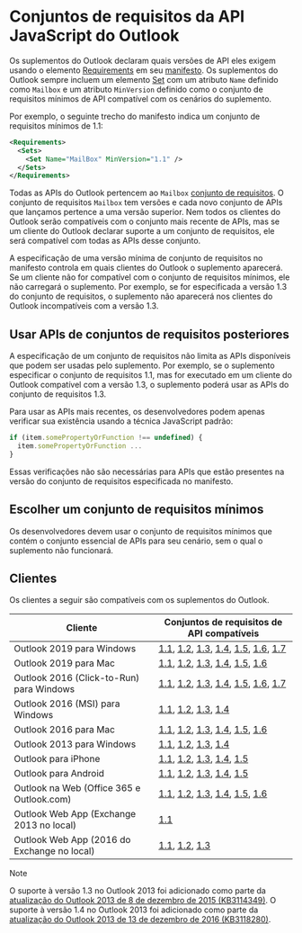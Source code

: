 # <a name="outlook-javascript-api-requirement-sets"></a>Conjuntos de requisitos da API JavaScript do Outlook

Os suplementos do Outlook declaram quais versões de API eles exigem usando o elemento [Requirements](/javascript/office/manifest/requirements) em seu [manifesto](https://docs.microsoft.com/office/dev/add-ins/develop/add-in-manifests). Os suplementos do Outlook sempre incluem um elemento [Set](/javascript/office/manifest/set) com um atributo `Name` definido como `Mailbox` e um atributo `MinVersion` definido como o conjunto de requisitos mínimos de API compatível com os cenários do suplemento.

Por exemplo, o seguinte trecho do manifesto indica um conjunto de requisitos mínimos de 1.1:

```xml
<Requirements>
  <Sets>
    <Set Name="MailBox" MinVersion="1.1" />
  </Sets>
</Requirements>
```

Todas as APIs do Outlook pertencem ao `Mailbox` [conjunto de requisitos](https://docs.microsoft.com/office/dev/add-ins/develop/specify-office-hosts-and-api-requirements). O conjunto de requisitos `Mailbox` tem versões e cada novo conjunto de APIs que lançamos pertence a uma versão superior. Nem todos os clientes do Outlook serão compatíveis com o conjunto mais recente de APIs, mas se um cliente do Outlook declarar suporte a um conjunto de requisitos, ele será compatível com todas as APIs desse conjunto.

A especificação de uma versão mínima de conjunto de requisitos no manifesto controla em quais clientes do Outlook o suplemento aparecerá. Se um cliente não for compatível com o conjunto de requisitos mínimos, ele não carregará o suplemento. Por exemplo, se for especificada a versão 1.3 do conjunto de requisitos, o suplemento não aparecerá nos clientes do Outlook incompatíveis com a versão 1.3.

## <a name="using-apis-from-later-requirement-sets"></a>Usar APIs de conjuntos de requisitos posteriores

A especificação de um conjunto de requisitos não limita as APIs disponíveis que podem ser usadas pelo suplemento. Por exemplo, se o suplemento especificar o conjunto de requisitos 1.1, mas for executado em um cliente do Outlook compatível com a versão 1.3, o suplemento poderá usar as APIs do conjunto de requisitos 1.3.

Para usar as APIs mais recentes, os desenvolvedores podem apenas verificar sua existência usando a técnica JavaScript padrão:

```js
if (item.somePropertyOrFunction !== undefined) {
  item.somePropertyOrFunction ...
}
```

Essas verificações não são necessárias para APIs que estão presentes na versão do conjunto de requisitos especificada no manifesto.

## <a name="choosing-a-minimum-requirement-set"></a>Escolher um conjunto de requisitos mínimos

Os desenvolvedores devem usar o conjunto de requisitos mínimos que contém o conjunto essencial de APIs para seu cenário, sem o qual o suplemento não funcionará.

## <a name="clients"></a>Clientes

Os clientes a seguir são compatíveis com os suplementos do Outlook.

| Cliente | Conjuntos de requisitos de API compatíveis |
| --- | --- |
| Outlook 2019 para Windows | [1.1](/javascript/office/objectmodel/requirement-set-1.1/outlook-requirement-set-1.1), [1.2](/javascript/office/objectmodel/requirement-set-1.2/outlook-requirement-set-1.2), [1.3](/javascript/office/objectmodel/requirement-set-1.3/outlook-requirement-set-1.3), [1.4](/javascript/office/objectmodel/requirement-set-1.4/outlook-requirement-set-1.4), [1.5](/javascript/office/objectmodel/requirement-set-1.5/outlook-requirement-set-1.5), [1.6](/javascript/office/objectmodel/requirement-set-1.6/outlook-requirement-set-1.6), [1.7](/javascript/office/objectmodel/requirement-set-1.7/outlook-requirement-set-1.7) |
| Outlook 2019 para Mac | [1.1](/javascript/office/objectmodel/requirement-set-1.1/outlook-requirement-set-1.1), [1.2](/javascript/office/objectmodel/requirement-set-1.2/outlook-requirement-set-1.2), [1.3](/javascript/office/objectmodel/requirement-set-1.3/outlook-requirement-set-1.3), [1.4](/javascript/office/objectmodel/requirement-set-1.4/outlook-requirement-set-1.4), [1.5](/javascript/office/objectmodel/requirement-set-1.5/outlook-requirement-set-1.5), [1.6](/javascript/office/objectmodel/requirement-set-1.6/outlook-requirement-set-1.6) |
| Outlook 2016 (Click-to-Run) para Windows | [1.1](/javascript/office/objectmodel/requirement-set-1.1/outlook-requirement-set-1.1), [1.2](/javascript/office/objectmodel/requirement-set-1.2/outlook-requirement-set-1.2), [1.3](/javascript/office/objectmodel/requirement-set-1.3/outlook-requirement-set-1.3), [1.4](/javascript/office/objectmodel/requirement-set-1.4/outlook-requirement-set-1.4), [1.5](/javascript/office/objectmodel/requirement-set-1.5/outlook-requirement-set-1.5), [1.6](/javascript/office/objectmodel/requirement-set-1.6/outlook-requirement-set-1.6), [1.7](/javascript/office/objectmodel/requirement-set-1.7/outlook-requirement-set-1.7) |
| Outlook 2016 (MSI) para Windows | [1.1](/javascript/office/objectmodel/requirement-set-1.1/outlook-requirement-set-1.1), [1.2](/javascript/office/objectmodel/requirement-set-1.2/outlook-requirement-set-1.2), [1.3](/javascript/office/objectmodel/requirement-set-1.3/outlook-requirement-set-1.3), [1.4](/javascript/office/objectmodel/requirement-set-1.4/outlook-requirement-set-1.4) |
| Outlook 2016 para Mac | [1.1](/javascript/office/objectmodel/requirement-set-1.1/outlook-requirement-set-1.1), [1.2](/javascript/office/objectmodel/requirement-set-1.2/outlook-requirement-set-1.2), [1.3](/javascript/office/objectmodel/requirement-set-1.3/outlook-requirement-set-1.3), [1.4](/javascript/office/objectmodel/requirement-set-1.4/outlook-requirement-set-1.4), [1.5](/javascript/office/objectmodel/requirement-set-1.5/outlook-requirement-set-1.5), [1.6](/javascript/office/objectmodel/requirement-set-1.6/outlook-requirement-set-1.6) |
| Outlook 2013 para Windows | [1.1](/javascript/office/objectmodel/requirement-set-1.1/outlook-requirement-set-1.1), [1.2](/javascript/office/objectmodel/requirement-set-1.2/outlook-requirement-set-1.2), [1.3](/javascript/office/objectmodel/requirement-set-1.3/outlook-requirement-set-1.3), [1.4](/javascript/office/objectmodel/requirement-set-1.4/outlook-requirement-set-1.4) |
| Outlook para iPhone | [1.1](/javascript/office/objectmodel/requirement-set-1.1/outlook-requirement-set-1.1), [1.2](/javascript/office/objectmodel/requirement-set-1.2/outlook-requirement-set-1.2), [1.3](/javascript/office/objectmodel/requirement-set-1.3/outlook-requirement-set-1.3), [1.4](/javascript/office/objectmodel/requirement-set-1.4/outlook-requirement-set-1.4), [1.5](/javascript/office/objectmodel/requirement-set-1.5/outlook-requirement-set-1.5) |
| Outlook para Android | [1.1](/javascript/office/objectmodel/requirement-set-1.1/outlook-requirement-set-1.1), [1.2](/javascript/office/objectmodel/requirement-set-1.2/outlook-requirement-set-1.2), [1.3](/javascript/office/objectmodel/requirement-set-1.3/outlook-requirement-set-1.3), [1.4](/javascript/office/objectmodel/requirement-set-1.4/outlook-requirement-set-1.4), [1.5](/javascript/office/objectmodel/requirement-set-1.5/outlook-requirement-set-1.5) |
| Outlook na Web (Office 365 e Outlook.com) | [1.1](/javascript/office/objectmodel/requirement-set-1.1/outlook-requirement-set-1.1), [1.2](/javascript/office/objectmodel/requirement-set-1.2/outlook-requirement-set-1.2), [1.3](/javascript/office/objectmodel/requirement-set-1.3/outlook-requirement-set-1.3), [1.4](/javascript/office/objectmodel/requirement-set-1.4/outlook-requirement-set-1.4), [1.5](/javascript/office/objectmodel/requirement-set-1.5/outlook-requirement-set-1.5), [1.6](/javascript/office/objectmodel/requirement-set-1.6/outlook-requirement-set-1.6) |
| Outlook Web App (Exchange 2013 no local) | [1.1](/javascript/office/objectmodel/requirement-set-1.1/outlook-requirement-set-1.1) |
| Outlook Web App (2016 do Exchange no local) | [1.1](/javascript/office/objectmodel/requirement-set-1.1/outlook-requirement-set-1.1), [1.2](/javascript/office/objectmodel/requirement-set-1.2/outlook-requirement-set-1.2), [1.3](/javascript/office/objectmodel/requirement-set-1.3/outlook-requirement-set-1.3) |

> [!NOTE]
> O suporte à versão 1.3 no Outlook 2013 foi adicionado como parte da [atualização do Outlook 2013 de 8 de dezembro de 2015 (KB3114349)](https://support.microsoft.com/kb/3114349). O suporte à versão 1.4 no Outlook 2013 foi adicionado como parte da [atualização do Outlook 2013 de 13 de dezembro de 2016 (KB3118280)](https://support.microsoft.com/help/3118280).
